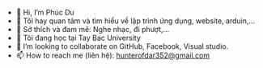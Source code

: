 - 👋 Hi, I’m Phúc Du
- 👀 Tôi hay quan tâm và tìm hiểu về lập trình ứng dụng, website, arduin,...
- 🫶 Sở thích và đam mê: Nghe nhạc, đi phượt,...
- 🌱 Tôi đang học tại Tay Bac University
- 💞️ I’m looking to collaborate on GitHub, Facebook, Visual studio.
- 📫 How to reach me (liên hệ): hunterofdar352@gmail.com

<!---
Hunter-PhucDu/Hunter-PhucDu is a ✨ special ✨ repository because its `README.md` (this file) appears on your GitHub profile.
You can click the Preview link to take a look at your changes.
--->
